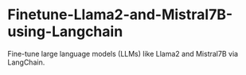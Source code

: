 # Finetune-Llama2-and-Mistral7B-using-Langchain
Fine-tune large language models (LLMs) like Llama2 and Mistral7B via LangChain. 

